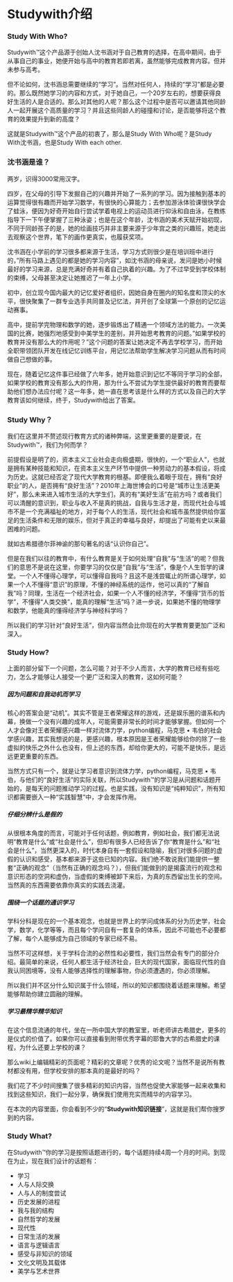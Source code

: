 # Studywith介绍

### Study With Who?

Studywith™这个产品源于创始人沈书涵对于自己教育的选择，在高中期间，由于从事自己的事业，她便开始与高中的教育若即若离，虽然能够完成教育内容。但并未参与高考。

但不论如何，沈书涵总需要继续的“学习”。当然对任何人，持续的“学习”都是必要的。那么既然她学习的内容和方式，对于她自己，一个20岁左右的，想要获得良好生活的人是合适的。那么对其他的人呢？那么这个过程中是否可以邀请其他同龄人一起开展这个高质量的学习？并且这些同龄人的碰撞和讨论，是否能够将这个教育的效果提升到新的高度？

这就是Studywith™这个产品的初衷了，那么是Study With Who呢？是Study With沈书涵，也是Study With each other.

### 沈书涵是谁？

两岁，识得3000常用汉字。

四岁，在父母的引导下发掘自己的兴趣并开始了一系列的学习。因为接触到基本的运算觉得很有趣而开始学习数学，有很快的心算能力；去参加游泳体验课很快学会了蛙泳，便因为好奇开始自行尝试学着电视上的运动员进行仰泳和自由泳，在教练指导下一下午便掌握了三种泳姿；也是在这个年龄，沈书涵的美术天赋开始初现，不同于同龄孩子的是，她的绘画技巧并非主要来源于少年宫之类的兴趣班，她走出去观察这个世界，笔下的画作更真实，也履获奖项。

沈书涵在小学前的学习很多都来源于生活，学习方式则很少是在培训班中进行的，”所有马路上遇见的都是她的学习内容”，如沈书涵的母亲说，发问是她小时候最好的学习来源，总是充满好奇并有着自己执着的兴趣。为了不过早受到学校体制的束缚，父母甚至决定让她推迟了一年上小学。

初中，创立现今国内最大的记忆爱好者组织，因她自身在圈内的知名度和顶尖的水平，很快聚集了一群专业选手共同普及记忆法，并开创了全球第一个原创的记忆运动赛事。

高中，提前学完物理和数学的她，逐步锻炼出了精通一个领域方法的能力。一次美国的比赛，她强烈地感受到中美学生的差别，并开始思考教育的问题。”如果学校的教育并没有那么大的作用呢？”这个问题的答案让她决定不再去学校学习，而开始全职带领团队开发在线记忆训练平台，用记忆法帮助学生解决学习问题从而有时间做自己想做的事。

现在，随着记忆这件事已经做了六年多，她开始意识到记忆不等同于学习的全部，如果学校的教育没有那么大的作用，那为什么不尝试为学生提供最好的教育而要帮助他们想办法应付呢？这一年多，她一直在思考该是什么样的方式以及自己的大学教育该如何继续，终于，Studywith给出了答案。

### Study Why？

我们在这里并不赘述现行教育方式的诸种弊端，这里更重要的是要说，在Studywith™，我们为何而学？

前提假设是明了的，资本主义工业社会走向极盛期，很快的，一个“职业人”，也就是拥有某种技能和知识，在资本主义生产环节中提供一种劳动力的基本假设，将成为历史。这就已经否定了现代大学教育的根基。即便我么着眼于现在，拥有“良好职业”的人，是否拥有“良好生活”？2010年上海世博会的口号是“城市让生活更美好”，那么未来进入城市生活的大学生们，真的有“美好生活”在前方吗？或者我们可以清醒的意识到，职业与收入不是真的挑战，自我与生活才是，而现代社会与城市不是一个充满福祉的地方，对于每个人的生活，现代社会和城市虽然提供给你富足的生活条件和无限的娱乐，但对于真正的幸福与良好，却提出了可能有史以来最困难的问题。

就如古希腊德尔菲神谕的那句著名的话“认识你自己”。

但是在我们以往的教育中，有什么教育是关于如何处理“自我”与“生活”的呢？但我们的意思不是说在这里，你要学习的仅仅是“自我”与“生活”，像是个人生哲学的课堂。一个人不懂得心理学，可以懂得自我吗？且这不是浅尝辄止的所谓心理学，如果一个人不懂得“意识”的原理，不懂的神经系统的运作，他可以真的“了解自我”吗？同理，生活在一个经济社会，如果一个人不懂的经济学，不懂得“货币的哲学”，不懂得“人类交换”，能真的理解“生活”吗？进一步说，如果她不懂的物理学和数学，他能真的懂得经济学与神经科学吗？

所以我们的学习针对“良好生活”，但内容当然会比你现在的大学教育要更加广泛和深入。

### Study How?

上面的部分留下一个问题，怎么可能？对于不少人而言，大学的教育已经有些吃力，怎么才能够让人接受一个更广泛和深入的教育，这如何可能？

##### 因为问题和自我动机而学习

核心的答案会是“动机”。其实不管是王者荣耀这样的游戏，还是娱乐圈的谱系和内幕，换做一个没有兴趣的成年人，可能需要非常长的时间才能够掌握。但如何一个人才会像对王者荣耀感兴趣一样对流体力学，python编程，马克思 • 韦伯的社会学感兴趣，其实我想说的是，更感兴趣，根本原因是王者荣耀能够给你的除了一些虚拟的快乐之外什么也没有，但上述的东西，却给你更大的，可能不是快乐，是远远更更重要的东西。

当然方式只有一个，就是让学习者意识到流体力学，python编程，马克思 • 韦伯，与他们的“良好生活”的实际关联，所以Studywith™的学习是从问题和话题开始的，是每天的问题推动学习的过程。也是实践，没有知识是“纯粹知识”，所有知识都需要嵌入一种“实践智慧”中，才会发挥作用。

##### 仔细分辨什么是假的

从很根本角度的而言，可能对于任何话题，例如教育，例如社会，我们都无法说明“教育是什么”或“社会是什么”，但却有很多人已经告诉了你“教育是什么”和“社会是什么”，当然更深入的，时代本身自有一套假设和隐喻，我们对很多问题的虚假的认识和感受，基本都来源于这些已知的内容。我们绝不敢说我们能提供一整套“正确的观念”（当然有正确的观念吗？），但我们能做到的是揭露流行的观念和意识形态的空洞和虚伪，当虚假的束缚被卸下来后，为真的东西留出生长的空间。当然真的东西需要依靠你真实的实践去浇灌。

##### 围绕一个话题的通识学习

学科分科是现在的一个基本观念，也就是世界上的学问成体系的分为历史学，社会学，数学，化学等等，而且每个学问自有一套复杂的体系，因此不可能也不必要都了解，每个人能够成为自己领域的专家已经不易。

当然不可这样想，关于学科合流的必然性和必要性，我们当然会有专门的部分介绍。最简单的来说，任何人都生活于经济社会，巨大的现代国家，面临现代性的自我认同困境等，没有人能够选择性的理解事物，你必须遭遇的，你必须理解。

所以我们并不区分什么知识属于什么领域，所以的知识都围绕着话题来理解。希望能够帮助你建立圆融的理解。

##### 学习最精华精华知识

在这个信息流通的年代，坐在一所中国大学的教室里，听老师讲古希腊史，更多的是仪式的价值了。如果你可以直接看到附带优秀字幕的耶鲁大学的古希腊史的课程，为什么还要上学校的课？

那么wiki上编辑精彩的页面呢？精彩的文章呢？优秀的论文呢？当然不是说所有教材都没有用，但学校安排的那本真的是最好的吗？

我们花了不少时间搜集了很多精彩的知识内容，当然也促使大家能够一起来收集和找到这些知识，我们一起分享，确保我们使用充实而精华的内容学习。

在本次的内容里面，你会看到不少的“**Studywith知识链接**”，这就是我们帮你搜罗到的内容。

### Study What?

在Studywith™你的学习是按照话题进行的，每个话题持续4周一个月的时间。到现在为止，现在我们设计的话题有：

* 学习
* 人与人际交换
* 人与人的制度尝试
* 历史发展的进程
* 我与我的结构
* 自然哲学的发展
* 现代性
* 日常生活的发展
* 语言与逻辑语言
* 感受与非知识的领域
* 文化文明及其载体
* 美学与艺术世界



